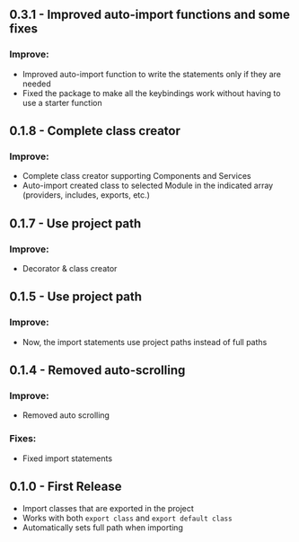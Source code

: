 ## 0.3.1 - Improved auto-import functions and some fixes
### Improve:
- Improved auto-import function to write the statements only if they are needed
- Fixed the package to make all the keybindings work without having to use a starter function

## 0.1.8 - Complete class creator
### Improve:
- Complete class creator supporting Components and Services
- Auto-import created class to selected Module in the indicated array (providers, includes, exports, etc.)

## 0.1.7 - Use project path
### Improve:
- Decorator & class creator

## 0.1.5 - Use project path
### Improve:
- Now, the import statements use project paths instead of full paths

## 0.1.4 - Removed auto-scrolling
### Improve:
- Removed auto scrolling
### Fixes:
- Fixed import statements

## 0.1.0 - First Release
* Import classes that are exported in the project
* Works with both `export class` and `export default class`
* Automatically sets full path when importing
